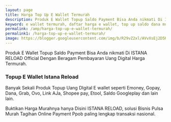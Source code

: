 ```yaml
---
layout: page
title: Harga Top Up E Wallet Termurah
description: Produk E Wallet Topup Saldo Payment Bisa Anda nikmati Di ISTANA RELOAD Official Dengan Beragam Pembayaran Uang Digital Harga Termurah.
keyword: e wallet termurah, daftar harga e wallet, top up saldo dana murah, saldo ovo termurah
permalink: /amp/harga-top-up-e-wallet-termurah/
permalink1: /harga-top-up-e-wallet-termurah/
image: https://blogger.googleusercontent.com/img/b/R29vZ2xl/AVvXsEj2D5KQjnoBvsJ6MF9vl2Vaa-H1hKvnDwXVmJt6pt4t0qk5LMcO4_MrP-lJ84Z6yHTz02iDyPsDDq48G0FZIFpAhx1J_w20bFs9lDGaEaSHbB4IJQ2acBBbEa3Zj6iRLzfUl54hHuodOD2tN1SBm7Ut2ko7t97CqeNGXPBIDJ_i2FKUCs85IXxr6MfJ-A/s1600/Topup%20Ewallet%20%20Istana%20Reload.jpg
---
```


<p>Produk E Wallet Topup Saldo Payment Bisa Anda nikmati Di ISTANA RELOAD Official Dengan Beragam Pembayaran Uang Digital Harga Termurah.</p>
<h3>Topup E Wallet Istana Reload</h3>
<p>Banyak Sekali Produk Topup Uang DIgital E wallet seperti Emoney, Gopay, Dana, Grab, Ovo, Link AJa, Shopee pay, Etool, Saldo Googleplay dan lain lain.</p>
<p>Buktikan Harga Murahnya hanya Disini ISTANA RELOAD, solusi Bisnis Pulsa Murah Tagihan Online Payment Ppob paling lengkap transaksi nasional.</p>

